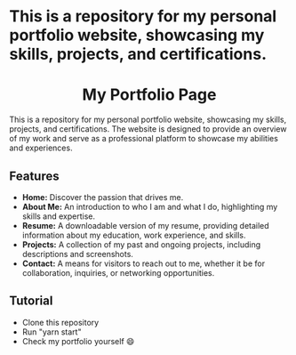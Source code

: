 # This is a repository for my personal portfolio website, showcasing my skills, projects, and certifications.

# <h1 align="center">My Portfolio Page</h1>

This is a repository for my personal portfolio website, showcasing my skills, projects, and certifications. The website is designed to provide an overview of my work and serve as a professional platform to showcase my abilities and experiences.

## Features

- **Home:** Discover the passion that drives me.
- **About Me:** An introduction to who I am and what I do, highlighting my skills and expertise.
- **Resume:** A downloadable version of my resume, providing detailed information about my education, work experience, and skills.
- **Projects:** A collection of my past and ongoing projects, including descriptions and screenshots.
- **Contact:** A means for visitors to reach out to me, whether it be for collaboration, inquiries, or networking opportunities.


## Tutorial
- Clone this repository
- Run "yarn start"
- Check my portfolio yourself 😄
